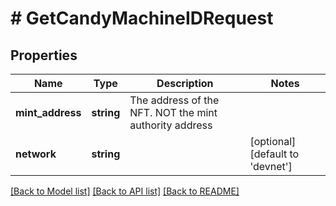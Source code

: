# # GetCandyMachineIDRequest

## Properties

Name | Type | Description | Notes
------------ | ------------- | ------------- | -------------
**mint_address** | **string** | The address of the NFT. NOT the mint authority address |
**network** | **string** |  | [optional] [default to 'devnet']

[[Back to Model list]](../../README.md#models) [[Back to API list]](../../README.md#endpoints) [[Back to README]](../../README.md)
